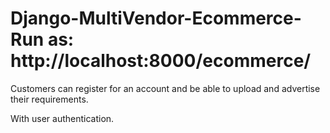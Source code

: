 # Django-MultiVendor-Ecommerce-  Run as: http://localhost:8000/ecommerce/

Customers can register for an account and be able to upload and advertise their requirements.

With user authentication.
